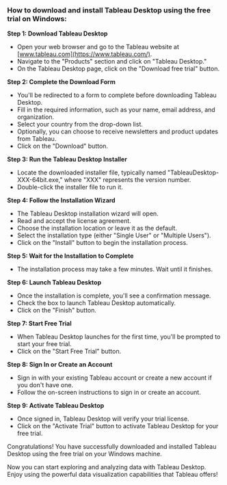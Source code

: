 ### How to download and install Tableau Desktop using the free trial on Windows:

**Step 1: Download Tableau Desktop**
- Open your web browser and go to the Tableau website at [www.tableau.com](https://www.tableau.com/).
- Navigate to the "Products" section and click on "Tableau Desktop."
- On the Tableau Desktop page, click on the "Download free trial" button.

**Step 2: Complete the Download Form**
- You'll be redirected to a form to complete before downloading Tableau Desktop.
- Fill in the required information, such as your name, email address, and organization.
- Select your country from the drop-down list.
- Optionally, you can choose to receive newsletters and product updates from Tableau.
- Click on the "Download" button.

**Step 3: Run the Tableau Desktop Installer**
- Locate the downloaded installer file, typically named "TableauDesktop-XXX-64bit.exe," where "XXX" represents the version number.
- Double-click the installer file to run it.

**Step 4: Follow the Installation Wizard**
- The Tableau Desktop installation wizard will open.
- Read and accept the license agreement.
- Choose the installation location or leave it as the default.
- Select the installation type (either "Single User" or "Multiple Users").
- Click on the "Install" button to begin the installation process.

**Step 5: Wait for the Installation to Complete**
- The installation process may take a few minutes. Wait until it finishes.

**Step 6: Launch Tableau Desktop**
- Once the installation is complete, you'll see a confirmation message.
- Check the box to launch Tableau Desktop automatically.
- Click on the "Finish" button.

**Step 7: Start Free Trial**
- When Tableau Desktop launches for the first time, you'll be prompted to start your free trial.
- Click on the "Start Free Trial" button.

**Step 8: Sign In or Create an Account**
- Sign in with your existing Tableau account or create a new account if you don't have one.
- Follow the on-screen instructions to sign in or create an account.

**Step 9: Activate Tableau Desktop**
- Once signed in, Tableau Desktop will verify your trial license.
- Click on the "Activate Trial" button to activate Tableau Desktop for your free trial.

Congratulations! You have successfully downloaded and installed Tableau Desktop using the free trial on your Windows machine.

Now you can start exploring and analyzing data with Tableau Desktop. Enjoy using the powerful data visualization capabilities that Tableau offers!
